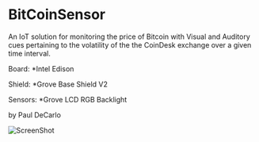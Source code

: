 BitCoinSensor
=============
An IoT solution for monitoring the price of Bitcoin with Visual and Auditory cues pertaining to the volatility of the the CoinDesk exchange over a given time interval.
 
Board:
*Intel Edison
 
Shield:
*Grove Base Shield V2
 
Sensors:
*Grove LCD RGB Backlight

by Paul DeCarlo

![ScreenShot](http://i.imgur.com/V9DMDcH.jpg)
